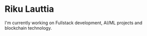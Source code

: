 # Riku Lauttia
I'm currently working on Fullstack development, AI/ML projects and blockchain technology.
